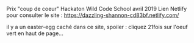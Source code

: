 
Prix "coup de coeur" Hackaton Wild Code School avril 2019
Lien Netlify pour consulter le site : https://dazzling-shannon-cd83bf.netlify.com/



il y a un easter-egg caché dans ce site,  spoiler : cliquez 21fois sur l'oeuf vert en haut de page...
